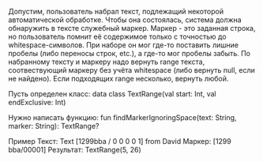 Допустим, пользователь набрал текст, подлежащий некоторой автоматической обработке. Чтобы она состоялась, система должна обнаружить в тексте служебный маркер. Маркер - это заданная строка, но пользователь помнит её содержимое только с точностью до whitespace-символов. При наборе он мог где-то поставить лишние пробелы (либо переносы строк, etc.), а где-то мог пробелы забыть.
По набранному тексту и маркеру надо вернуть range текста, соотвествующий маркеру без учёта whitespace (либо вернуть null, если не найдено). Если подходящих range несколько, вернуть любой.

Пусть определен класс:
data class TextRange(val start: Int, val endExclusive: Int)

Нужно написать функцию:
fun findMarkerIgnoringSpace(text: String, marker: String): TextRange?

Пример
Текст: Text [1299bba / 0 0 0 0 1] from David
Маркер: [1299 bba/00001]
Результат: TextRange(5, 26)
